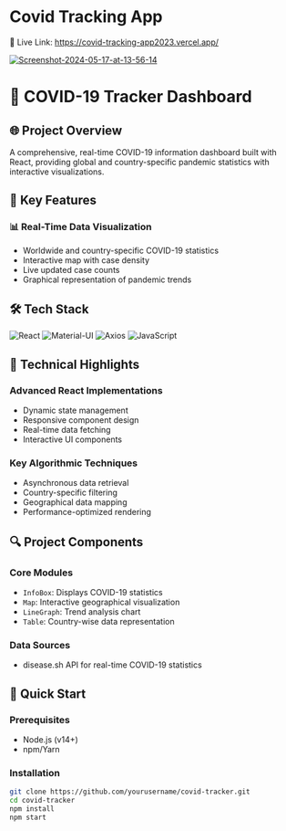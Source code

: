 # Covid Tracking App

🔗 Live Link: https://covid-tracking-app2023.vercel.app/

<a href="https://ibb.co/fFCXL6D"><img src="https://i.ibb.co/8sjmtvY/Screenshot-2024-05-17-at-13-56-14.png" alt="Screenshot-2024-05-17-at-13-56-14" border="0"></a>
# 🦠 COVID-19 Tracker Dashboard

## 🌐 Project Overview

A comprehensive, real-time COVID-19 information dashboard built with React, providing global and country-specific pandemic statistics with interactive visualizations.

## 🚀 Key Features

### 📊 Real-Time Data Visualization
- Worldwide and country-specific COVID-19 statistics
- Interactive map with case density
- Live updated case counts
- Graphical representation of pandemic trends

## 🛠 Tech Stack

![React](https://img.shields.io/badge/React-20232A?style=for-the-badge&logo=react&logoColor=61DAFB)
![Material-UI](https://img.shields.io/badge/Material--UI-0081CB?style=for-the-badge&logo=material-ui&logoColor=white)
![Axios](https://img.shields.io/badge/Axios-5A29E4?style=for-the-badge&logo=axios&logoColor=white)
![JavaScript](https://img.shields.io/badge/JavaScript-F7DF1E?style=for-the-badge&logo=javascript&logoColor=black)

## 🧠 Technical Highlights

### Advanced React Implementations
- Dynamic state management
- Responsive component design
- Real-time data fetching
- Interactive UI components

### Key Algorithmic Techniques
- Asynchronous data retrieval
- Country-specific filtering
- Geographical data mapping
- Performance-optimized rendering

## 🔍 Project Components

### Core Modules
- `InfoBox`: Displays COVID-19 statistics
- `Map`: Interactive geographical visualization
- `LineGraph`: Trend analysis chart
- `Table`: Country-wise data representation

### Data Sources
- disease.sh API for real-time COVID-19 statistics

## 🚀 Quick Start

### Prerequisites
- Node.js (v14+)
- npm/Yarn

### Installation
```bash
git clone https://github.com/yourusername/covid-tracker.git
cd covid-tracker
npm install
npm start
